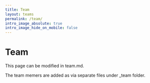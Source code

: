 ```yaml
---
title: Team
layout: teams
permalink: /team/
intro_image_absolute: true
intro_image_hide_on_mobile: false
---
```


# Team

This page can be modified in team.md.

The team memers are added as via separate files under _team folder.

